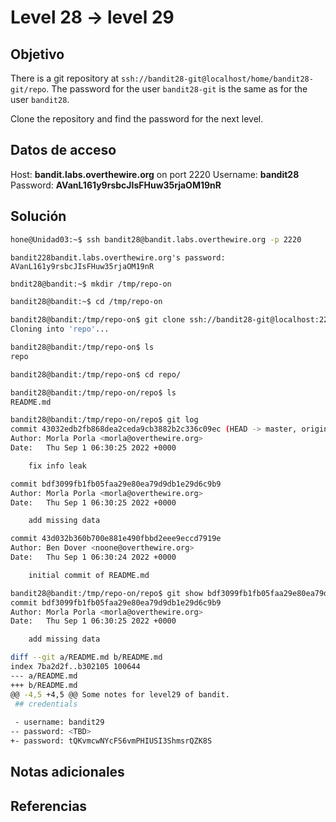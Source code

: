 # Level 28 -> level 29

## Objetivo
There is a git repository at `ssh://bandit28-git@localhost/home/bandit28-git/repo`. The password for the user `bandit28-git` is the same as for the user `bandit28`.

Clone the repository and find the password for the next level.

## Datos de acceso
Host: **bandit.labs.overthewire.org** on port 2220
Username: **bandit28**
Password: **AVanL161y9rsbcJIsFHuw35rjaOM19nR**

## Solución
```bash
hone@Unidad03:~$ ssh bandit28@bandit.labs.overthewire.org -p 2220
```

```
bandit228bandit.labs.overthewire.org's password: AVanL161y9rsbcJIsFHuw35rjaOM19nR
```

```bash
bndit28@bandit:~$ mkdir /tmp/repo-on
```

```bash
bandit28@bandit:~$ cd /tmp/repo-on
```

```bash
bandit28@bandit:/tmp/repo-on$ git clone ssh://bandit28-git@localhost:2220/home/bandit28-git/repo
Cloning into 'repo'...
```

```bash
bandit28@bandit:/tmp/repo-on$ ls
repo
```

```bash
bandit28@bandit:/tmp/repo-on$ cd repo/
```

```bash
bandit28@bandit:/tmp/repo-on/repo$ ls
README.md
```

```bash
bandit28@bandit:/tmp/repo-on/repo$ git log
commit 43032edb2fb868dea2ceda9cb3882b2c336c09ec (HEAD -> master, origin/master, origin/HEAD)
Author: Morla Porla <morla@overthewire.org>
Date:   Thu Sep 1 06:30:25 2022 +0000

    fix info leak

commit bdf3099fb1fb05faa29e80ea79d9db1e29d6c9b9
Author: Morla Porla <morla@overthewire.org>
Date:   Thu Sep 1 06:30:25 2022 +0000

    add missing data

commit 43d032b360b700e881e490fbbd2eee9eccd7919e
Author: Ben Dover <noone@overthewire.org>
Date:   Thu Sep 1 06:30:24 2022 +0000

    initial commit of README.md
```

```bash
bandit28@bandit:/tmp/repo-on/repo$ git show bdf3099fb1fb05faa29e80ea79d9db1e29d6c9b9
commit bdf3099fb1fb05faa29e80ea79d9db1e29d6c9b9
Author: Morla Porla <morla@overthewire.org>
Date:   Thu Sep 1 06:30:25 2022 +0000

    add missing data

diff --git a/README.md b/README.md
index 7ba2d2f..b302105 100644
--- a/README.md
+++ b/README.md
@@ -4,5 +4,5 @@ Some notes for level29 of bandit.
 ## credentials
 
 - username: bandit29
-- password: <TBD>
+- password: tQKvmcwNYcFS6vmPHIUSI3ShmsrQZK8S
```

## Notas adicionales
## Referencias